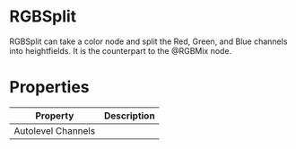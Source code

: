 # RGBSplit



RGBSplit can take a color node and split the Red, Green, and Blue channels into heightfields. It is the counterpart to the @RGBMix node.



# Properties


| Property | Description| 
| -------- | -----------|
| Autolevel Channels |  |





